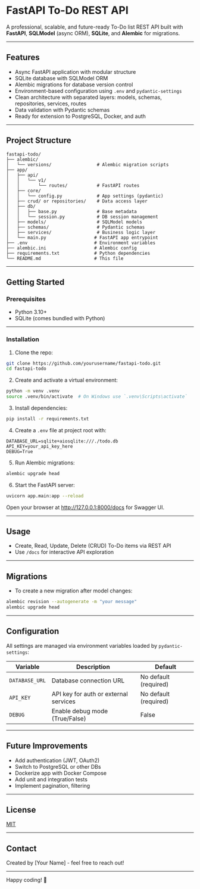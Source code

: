 # FastAPI To-Do REST API

A professional, scalable, and future-ready To-Do list REST API built with **FastAPI**, **SQLModel** (async ORM), **SQLite**, and **Alembic** for migrations.

---

## Features

- Async FastAPI application with modular structure  
- SQLite database with SQLModel ORM  
- Alembic migrations for database version control  
- Environment-based configuration using `.env` and `pydantic-settings`  
- Clean architecture with separated layers: models, schemas, repositories, services, routes  
- Data validation with Pydantic schemas  
- Ready for extension to PostgreSQL, Docker, and auth

---

## Project Structure

```
fastapi-todo/
├── alembic/
│   └── versions/                 # Alembic migration scripts
├── app/
│   ├── api/
│   │   └── v1/
│   │       └── routes/           # FastAPI routes
│   ├── core/
│   │   └── config.py             # App settings (pydantic)
│   ├── crud/ or repositories/    # Data access layer
│   ├── db/
│   │   ├── base.py               # Base metadata
│   │   └── session.py            # DB session management
│   ├── models/                   # SQLModel models
│   ├── schemas/                  # Pydantic schemas
│   ├── services/                 # Business logic layer
│   └── main.py                  # FastAPI app entrypoint
├── .env                         # Environment variables
├── alembic.ini                  # Alembic config
├── requirements.txt             # Python dependencies
└── README.md                    # This file
```

---

## Getting Started

### Prerequisites

- Python 3.10+  
- SQLite (comes bundled with Python)

---

### Installation

1. Clone the repo:

```bash
git clone https://github.com/yourusername/fastapi-todo.git
cd fastapi-todo
```

2. Create and activate a virtual environment:

```bash
python -m venv .venv
source .venv/bin/activate  # On Windows use `.venv\Scripts\activate`
```

3. Install dependencies:

```bash
pip install -r requirements.txt
```

4. Create a `.env` file at project root with:

```env
DATABASE_URL=sqlite+aiosqlite:///./todo.db
API_KEY=your_api_key_here
DEBUG=True
```

5. Run Alembic migrations:

```bash
alembic upgrade head
```

6. Start the FastAPI server:

```bash
uvicorn app.main:app --reload
```

Open your browser at http://127.0.0.1:8000/docs for Swagger UI.

---

## Usage

- Create, Read, Update, Delete (CRUD) To-Do items via REST API  
- Use `/docs` for interactive API exploration

---

## Migrations

- To create a new migration after model changes:

```bash
alembic revision --autogenerate -m "your message"
alembic upgrade head
```

---

## Configuration

All settings are managed via environment variables loaded by `pydantic-settings`:

| Variable      | Description           | Default            |
|--------------|-----------------------|--------------------|
| `DATABASE_URL` | Database connection URL | No default (required) |
| `API_KEY`      | API key for auth or external services | No default (required) |
| `DEBUG`       | Enable debug mode (True/False) | False              |

---

## Future Improvements

- Add authentication (JWT, OAuth2)  
- Switch to PostgreSQL or other DBs  
- Dockerize app with Docker Compose  
- Add unit and integration tests  
- Implement pagination, filtering

---

## License

[MIT](LICENSE)

---

## Contact

Created by [Your Name] - feel free to reach out!

---

Happy coding! 🚀
